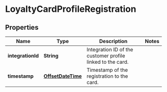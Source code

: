 

# LoyaltyCardProfileRegistration

## Properties

Name | Type | Description | Notes
------------ | ------------- | ------------- | -------------
**integrationId** | **String** | Integration ID of the customer profile linked to the card. | 
**timestamp** | [**OffsetDateTime**](OffsetDateTime.md) | Timestamp of the registration to the card. | 



